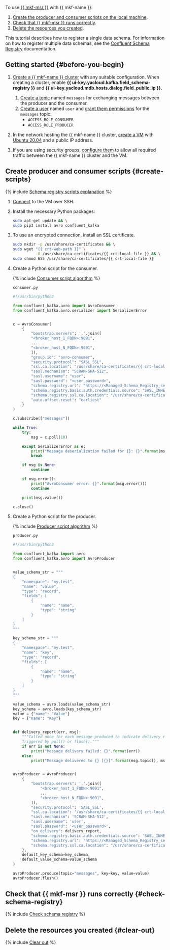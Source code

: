 To use [{{ mkf-msr }}](../../../managed-kafka/concepts/managed-schema-registry.md#msr) with {{ mkf-name }}:

1. [Create the producer and consumer scripts on the local machine](#create-scripts).
1. [Check that {{ mkf-msr }} runs correctly](#check-schema-registry).
1. [Delete the resources you created](#clear-out).

This tutorial describes how to register a single data schema. For information on how to register multiple data schemas, see the [Confluent Schema Registry](https://docs.confluent.io/platform/current/control-center/topics/schema.html) documentation.

## Getting started {#before-you-begin}

1. [Create a {{ mkf-name }} cluster](../../../managed-kafka/operations/cluster-create.md) with any suitable configuration. When creating a cluster, enable **{{ ui-key.yacloud.kafka.field_schema-registry }}** and **{{ ui-key.yacloud.mdb.hosts.dialog.field_public_ip }}**.

    1. [Create a topic](../../../managed-kafka/operations/cluster-topics.md#create-topic) named `messages` for exchanging messages between the producer and the consumer.
    1. [Create a user](../../../managed-kafka/operations/cluster-accounts.md#create-account) named `user` and [grant them permissions](../../../managed-kafka/operations/cluster-accounts.md#grant-permission) for the `messages` topic:
        * `ACCESS_ROLE_CONSUMER`
        * `ACCESS_ROLE_PRODUCER`

1. In the network hosting the {{ mkf-name }} cluster, [create a VM](../../../compute/operations/vm-create/create-linux-vm.md) with [Ubuntu 20.04](/marketplace/products/yc/ubuntu-20-04-lts) and a public IP address.


1. If you are using security groups, [configure them](../../../managed-kafka/operations/connect/index.md#configuring-security-groups) to allow all required traffic between the {{ mkf-name }} cluster and the VM.


## Create producer and consumer scripts {#create-scripts}

{% include [Schema registry scripts explanation](./schema-registry-scripts-explanation.md) %}

1. [Connect](../../../compute/operations/vm-connect/ssh.md) to the VM over SSH.

1. Install the necessary Python packages:

    ```bash
    sudo apt-get update && \
    sudo pip3 install avro confluent_kafka
    ```

1. To use an encrypted connection, install an SSL certificate.

    ```bash
    sudo mkdir -p /usr/share/ca-certificates && \
    sudo wget "{{ crt-web-path }}" \
              -O /usr/share/ca-certificates/{{ crt-local-file }} && \
    sudo chmod 655 /usr/share/ca-certificates/{{ crt-local-file }}
    ```

1. Create a Python script for the consumer.

    {% include [Consumer script algorithm](./consumer-script-algorithm.md) %}

    `consumer.py`

    ```python
    #!/usr/bin/python3

    from confluent_kafka.avro import AvroConsumer
    from confluent_kafka.avro.serializer import SerializerError


    c = AvroConsumer(
        {
            "bootstrap.servers": ','.join([
            "<broker_host_1_FQDN>:9091",
            ...
            "<broker_host_N_FQDN>:9091",
            ]),
            "group.id": "avro-consumer",
            "security.protocol": "SASL_SSL",
            "ssl.ca.location": "/usr/share/ca-certificates/{{ crt-local-file }}",
            "sasl.mechanism": "SCRAM-SHA-512",
            "sasl.username": "user",
            "sasl.password": "<user_password>",
            "schema.registry.url": "https://<Managed_Schema_Registry_server_FQDN_or_IP_address>:443",
            "schema.registry.basic.auth.credentials.source": "SASL_INHERIT",
            "schema.registry.ssl.ca.location": "/usr/share/ca-certificates/{{ crt-local-file }}",
            "auto.offset.reset": "earliest"
        }
    )

    c.subscribe(["messages"])

    while True:
        try:
            msg = c.poll(10)

        except SerializerError as e:
            print("Message deserialization failed for {}: {}".format(msg, e))
            break

        if msg is None:
            continue

        if msg.error():
            print("AvroConsumer error: {}".format(msg.error()))
            continue

        print(msg.value())

    c.close()
    ```

1. Create a Python script for the producer.

    {% include [Producer script algorithm](./producer-script-algorithm.md) %}

    `producer.py`

    ```python
    #!/usr/bin/python3

    from confluent_kafka import avro
    from confluent_kafka.avro import AvroProducer


    value_schema_str = """
    {
        "namespace": "my.test",
        "name": "value",
        "type": "record",
        "fields": [
            {
                "name": "name",
                "type": "string"
            }
        ]
    }
    """

    key_schema_str = """
    {
        "namespace": "my.test",
        "name": "key",
        "type": "record",
        "fields": [
            {
                "name": "name",
                "type": "string"
            }
        ]
    }
    """

    value_schema = avro.loads(value_schema_str)
    key_schema = avro.loads(key_schema_str)
    value = {"name": "Value"}
    key = {"name": "Key"}


    def delivery_report(err, msg):
        """Called once for each message produced to indicate delivery result.
        Triggered by poll() or flush()."""
        if err is not None:
            print("Message delivery failed: {}".format(err))
        else:
            print("Message delivered to {} [{}]".format(msg.topic(), msg.partition()))


    avroProducer = AvroProducer(
        {
            "bootstrap.servers": ','.join([
                "<broker_host_1_FQDN>:9091",
                ...
                "<broker_host_N_FQDN>:9091",
            ]),
            "security.protocol": 'SASL_SSL',
            "ssl.ca.location": '/usr/share/ca-certificates/{{ crt-local-file }}',
            "sasl.mechanism": 'SCRAM-SHA-512',
            "sasl.username": 'user',
            "sasl.password": '<user_password>',
            "on_delivery": delivery_report,
            "schema.registry.basic.auth.credentials.source": 'SASL_INHERIT',
            "schema.registry.url": 'https://<Managed_Schema_Registry_server_FQDN_or_IP_address>:443',
            "schema.registry.ssl.ca.location": "/usr/share/ca-certificates/{{ crt-local-file }}"
        },
        default_key_schema=key_schema,
        default_value_schema=value_schema
    )

    avroProducer.produce(topic="messages", key=key, value=value)
    avroProducer.flush()
    ```

## Check that {{ mkf-msr }} runs correctly {#check-schema-registry}

{% include [Check schema registry](./check-schema-registry.md) %}

## Delete the resources you created {#clear-out}

{% include [Clear out](./clear-out.md) %}
